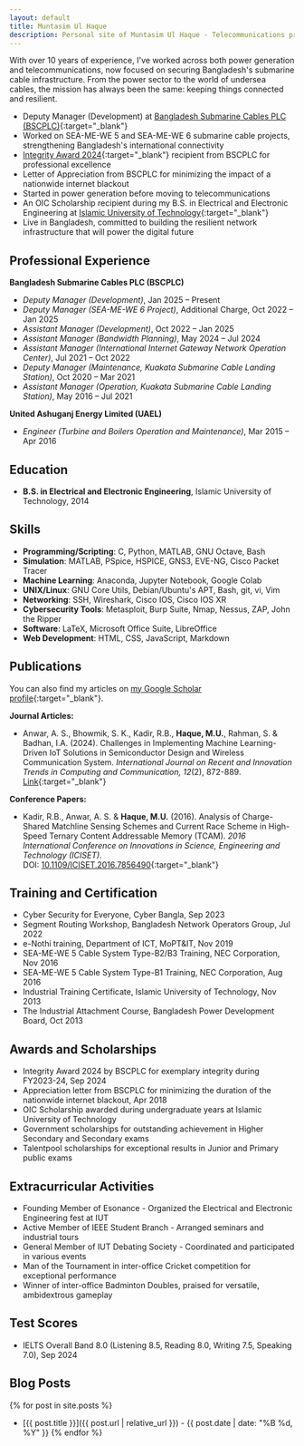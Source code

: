 ```yaml
---
layout: default
title: Muntasim Ul Haque
description: Personal site of Muntasim Ul Haque - Telecommunications professional specializing in submarine cable infrastructure
---
```


With over 10 years of experience, I've worked across both power generation and telecommunications, now focused on securing Bangladesh's submarine cable infrastructure. From the power sector to the world of undersea cables, the mission has always been the same: keeping things connected and resilient.

* Deputy Manager (Development) at [Bangladesh Submarine Cables PLC (BSCPLC)](https://bsccl.com.bd/){:target="_blank"}
* Worked on SEA-ME-WE 5 and SEA-ME-WE 6 submarine cable projects, strengthening Bangladesh's international connectivity
* [Integrity Award 2024](https://www.linkedin.com/posts/muntasimulhaque_i-am-honored-to-have-received-the-integrity-activity-7246364149318856704-aKEW){:target="_blank"} recipient from BSCPLC for professional excellence
* Letter of Appreciation from BSCPLC for minimizing the impact of a nationwide internet blackout
* Started in power generation before moving to telecommunications
* An OIC Scholarship recipient during my B.S. in Electrical and Electronic Engineering at [Islamic University of Technology](https://www.iutoic-dhaka.edu/){:target="_blank"}
* Live in Bangladesh, committed to building the resilient network infrastructure that will power the digital future

## Professional Experience

**Bangladesh Submarine Cables PLC (BSCPLC)**
- *Deputy Manager (Development)*, Jan 2025 – Present
- *Deputy Manager (SEA-ME-WE 6 Project)*, Additional Charge, Oct 2022 – Jan 2025
- *Assistant Manager (Development)*, Oct 2022 – Jan 2025
- *Assistant Manager (Bandwidth Planning)*, May 2024 – Jul 2024
- *Assistant Manager (International Internet Gateway Network Operation Center)*, Jul 2021 – Oct 2022
- *Deputy Manager (Maintenance, Kuakata Submarine Cable Landing Station)*, Oct 2020 – Mar 2021
- *Assistant Manager (Operation, Kuakata Submarine Cable Landing Station)*, May 2016 – Jul 2021

**United Ashuganj Energy Limited (UAEL)**
- *Engineer (Turbine and Boilers Operation and Maintenance)*, Mar 2015 – Apr 2016

## Education

* **B.S. in Electrical and Electronic Engineering**, Islamic University of Technology, 2014

## Skills

* **Programming/Scripting**: C, Python, MATLAB, GNU Octave, Bash
* **Simulation**: MATLAB, PSpice, HSPICE, GNS3, EVE-NG, Cisco Packet Tracer
* **Machine Learning**: Anaconda, Jupyter Notebook, Google Colab
* **UNIX/Linux**: GNU Core Utils, Debian/Ubuntu's APT, Bash, git, vi, Vim
* **Networking**: SSH, Wireshark, Cisco IOS, Cisco IOS XR
* **Cybersecurity Tools**: Metasploit, Burp Suite, Nmap, Nessus, ZAP, John the Ripper
* **Software**: LaTeX, Microsoft Office Suite, LibreOffice
* **Web Development**: HTML, CSS, JavaScript, Markdown

## Publications

You can also find my articles on [my Google Scholar profile](https://scholar.google.com/citations?user=XO3Zz1EAAAAJ&hl=en){:target="_blank"}.

**Journal Articles:**
* Anwar, A. S., Bhowmik, S. K., Kadir, R.B., **Haque, M.U.**, Rahman, S. & Badhan, I.A. (2024). Challenges in Implementing Machine Learning-Driven IoT Solutions in Semiconductor Design and Wireless Communication System. *International Journal on Recent and Innovation Trends in Computing and Communication, 12*(2), 872-889.  
  [Link](https://ijritcc.org/index.php/ijritcc/article/view/11127){:target="_blank"}

**Conference Papers:**
* Kadir, R.B., Anwar, A. S. & **Haque, M.U.** (2016). Analysis of Charge-Shared Matchline Sensing Schemes and Current Race Scheme in High-Speed Ternary Content Addressable Memory (TCAM). *2016 International Conference on Innovations in Science, Engineering and Technology (ICISET)*.  
  DOI: [10.1109/ICISET.2016.7856490](https://doi.org/10.1109/ICISET.2016.7856490){:target="_blank"}

## Training and Certification

* Cyber Security for Everyone, Cyber Bangla, Sep 2023
* Segment Routing Workshop, Bangladesh Network Operators Group, Jul 2022
* e-Nothi training, Department of ICT, MoPT&IT, Nov 2019
* SEA-ME-WE 5 Cable System Type-B2/B3 Training, NEC Corporation, Nov 2016
* SEA-ME-WE 5 Cable System Type-B1 Training, NEC Corporation, Aug 2016
* Industrial Training Certificate, Islamic University of Technology, Nov 2013
* The Industrial Attachment Course, Bangladesh Power Development Board, Oct 2013

## Awards and Scholarships

* Integrity Award 2024 by BSCPLC for exemplary integrity during FY2023-24, Sep 2024
* Appreciation letter from BSCPLC for minimizing the duration of the nationwide internet blackout, Apr 2018
* OIC Scholarship awarded during undergraduate years at Islamic University of Technology
* Government scholarships for outstanding achievement in Higher Secondary and Secondary exams
* Talentpool scholarships for exceptional results in Junior and Primary public exams

## Extracurricular Activities

* Founding Member of Esonance - Organized the Electrical and Electronic Engineering fest at IUT
* Active Member of IEEE Student Branch - Arranged seminars and industrial tours
* General Member of IUT Debating Society - Coordinated and participated in various events
* Man of the Tournament in inter-office Cricket competition for exceptional performance
* Winner of inter-office Badminton Doubles, praised for versatile, ambidextrous gameplay

## Test Scores

* IELTS Overall Band 8.0 (Listening 8.5, Reading 8.0, Writing 7.5, Speaking 7.0), Sep 2024

## Blog Posts

{% for post in site.posts %}
* [{{ post.title }}]({{ post.url | relative_url }}) - {{ post.date | date: "%B %d, %Y" }}
{% endfor %}